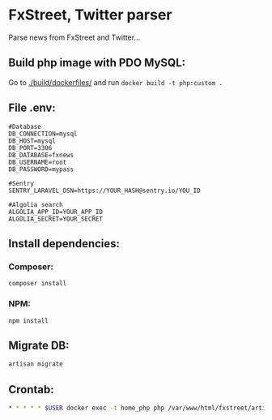 # FxStreet, Twitter parser
Parse news from FxStreet and Twitter...

## Build php image with PDO MySQL:
Go to [./build/dockerfiles/](https://github.com/Anton-Revyakin/fxstreet/tree/master/build) and run `docker build -t php:custom .`

## File .env:
```dotenv
#Database
DB_CONNECTION=mysql
DB_HOST=mysql
DB_PORT=3306
DB_DATABASE=fxnews
DB_USERNAME=root
DB_PASSWORD=mypass

#Sentry
SENTRY_LARAVEL_DSN=https://YOUR_HASH@sentry.io/YOU_ID

#Algolia search
ALGOLIA_APP_ID=YOUR_APP_ID
ALGOLIA_SECRET=YOUR_SECRET
```

## Install dependencies:
### Composer:
```
composer install
```

### NPM:
```
npm install
```

## Migrate DB:
```php
artisan migrate
```

## Crontab:
```bash
* * * * * $USER docker exec -t home_php php /var/www/html/fxstreet/artisan schedule:run
```